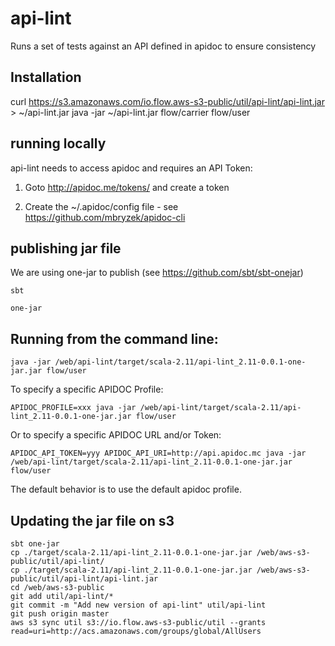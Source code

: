 # api-lint
Runs a set of tests against an API defined in apidoc to ensure consistency

## Installation

  curl https://s3.amazonaws.com/io.flow.aws-s3-public/util/api-lint/api-lint.jar > ~/api-lint.jar
  java -jar ~/api-lint.jar flow/carrier flow/user

## running locally

api-lint needs to access apidoc and requires an API Token:

  1. Goto http://apidoc.me/tokens/ and create a token

  2. Create the ~/.apidoc/config file - see https://github.com/mbryzek/apidoc-cli


## publishing jar file

We are using one-jar to publish (see https://github.com/sbt/sbt-onejar)

    sbt

    one-jar

## Running from the command line:

    java -jar /web/api-lint/target/scala-2.11/api-lint_2.11-0.0.1-one-jar.jar flow/user

To specify a specific APIDOC Profile:

    APIDOC_PROFILE=xxx java -jar /web/api-lint/target/scala-2.11/api-lint_2.11-0.0.1-one-jar.jar flow/user

Or to specify a specific APIDOC URL and/or Token:

    APIDOC_API_TOKEN=yyy APIDOC_API_URI=http://api.apidoc.mc java -jar /web/api-lint/target/scala-2.11/api-lint_2.11-0.0.1-one-jar.jar flow/user

The default behavior is to use the default apidoc profile.

## Updating the jar file on s3

    sbt one-jar
    cp ./target/scala-2.11/api-lint_2.11-0.0.1-one-jar.jar /web/aws-s3-public/util/api-lint/
    cp ./target/scala-2.11/api-lint_2.11-0.0.1-one-jar.jar /web/aws-s3-public/util/api-lint/api-lint.jar
    cd /web/aws-s3-public
    git add util/api-lint/*
    git commit -m "Add new version of api-lint" util/api-lint
    git push origin master
    aws s3 sync util s3://io.flow.aws-s3-public/util --grants read=uri=http://acs.amazonaws.com/groups/global/AllUsers
